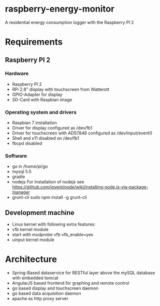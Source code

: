 # raspberry-energy-monitor
A residential energy consumption logger with the Raspberry PI 2

# Requirements

## Raspberry PI 2
### Hardware
 - Raspberry PI 2
 - RPi 2.8" display with touchscreen from Watterott
 - GPIO-Adapter for display
 - SD-Card with Raspbian image

### Operating system and drivers
 - Raspbian 7 installation
 - Driver for display configured as /dev/fb1
 - Driver for touchscreen with ADS7846 configured as /dev/input/event0
 - Shell and x11 disabled on /dev/fb1
 - fbcpd disabled
 
### Software
 - go in /home/pi/go
 - mysql 5.5
 - gradle
 - nodejs 
   For installation of nodejs see https://github.com/joyent/node/wiki/installing-node.js-via-package-manager
 - grunt-cli
   sudo npm install -g grunt-cli
 
## Development machine
 - Linux kernel with following extra features:
  - vfb kernel module 
   - start with modprobe vfb vfb_enable=yes
  - uinput kernel module

# Architecture

 - Spring-Based dataservice for RESTful layer above the mySQL database with embedded tomcat
 - AngularJS based frontend for graphing and remote control 
 - go based display and touchscreen daemon
 - go based data acquisition daemon
 - apache as http proxy server

